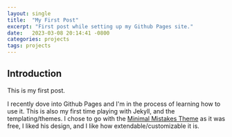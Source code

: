 ```yaml
---
layout: single
title:  "My First Post"
excerpt: "First post while setting up my Github Pages site."
date:   2023-03-08 20:14:41 -0800
categories: projects
tags: projects
---
```


## Introduction

This is my first post.

I recently dove into Github Pages and I'm in the process of learning how to use it.
This is also my first time playing with Jekyll, and the templating/themes. I chose to go with the [Minimal Mistakes Theme](https://mmistakes.github.io/minimal-mistakes/) as it was free, I liked his design, and I like how extendable/customizable it is.